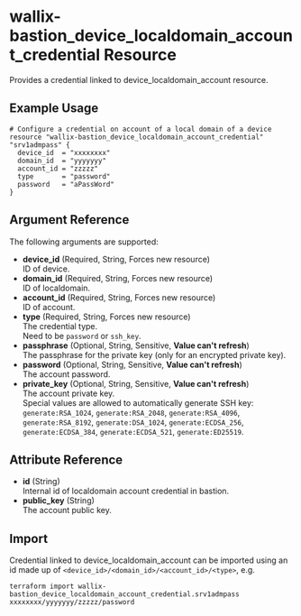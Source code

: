 # wallix-bastion_device_localdomain_account_credential Resource

Provides a credential linked to device_localdomain_account resource.

## Example Usage

```hcl
# Configure a credential on account of a local domain of a device
resource "wallix-bastion_device_localdomain_account_credential" "srv1admpass" {
  device_id  = "xxxxxxxx"
  domain_id  = "yyyyyyy"
  account_id = "zzzzz"
  type       = "password"
  password   = "aPassWord"
}
```

## Argument Reference

The following arguments are supported:

- **device_id** (Required, String, Forces new resource)  
  ID of device.
- **domain_id** (Required, String, Forces new resource)  
  ID of localdomain.
- **account_id** (Required, String, Forces new resource)  
  ID of account.
- **type** (Required, String, Forces new resource)  
  The credential type.  
  Need to be `password` or `ssh_key`.
- **passphrase** (Optional, String, Sensitive, **Value can't refresh**)  
  The passphrase for the private key (only for an encrypted private key).  
- **password** (Optional, String, Sensitive, **Value can't refresh**)  
  The account password.  
- **private_key** (Optional, String, Sensitive, **Value can't refresh**)  
  The account private key.  
  Special values are allowed to automatically generate SSH key:
  `generate:RSA_1024`, `generate:RSA_2048`, `generate:RSA_4096`, `generate:RSA_8192`,
  `generate:DSA_1024`, `generate:ECDSA_256`, `generate:ECDSA_384`, `generate:ECDSA_521`,
  `generate:ED25519`.  

## Attribute Reference

- **id** (String)  
  Internal id of localdomain account credential in bastion.
- **public_key** (String)  
  The account public key.

## Import

Credential linked to device_localdomain_account can be imported using an id made up
of `<device_id>/<domain_id>/<account_id>/<type>`, e.g.

```shell
terraform import wallix-bastion_device_localdomain_account_credential.srv1admpass xxxxxxxx/yyyyyyy/zzzzz/password
```
